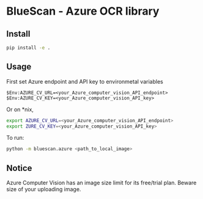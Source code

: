 # BlueScan - Azure OCR library

## Install

```bash
pip install -e .
```

## Usage

First set Azure endpoint and API key to environmetal variables

```powershel
$Env:AZURE_CV_URL=<your_Azure_computer_vision_API_endpoint>
$Env:AZURE_CV_KEY=<your_Azure_computer_vision_API_key>
```

Or on \*nix,

```bash
export AZURE_CV_URL=<your_Azure_computer_vision_API_endpoint>
export ZURE_CV_KEY=<your_Azure_computer_vision_API_key>
```

To run:

```bash
python -m bluescan.azure <path_to_local_image>
```

## Notice

Azure Computer Vision has an image size limit for its free/trial plan. Beware size of your uploading image.

